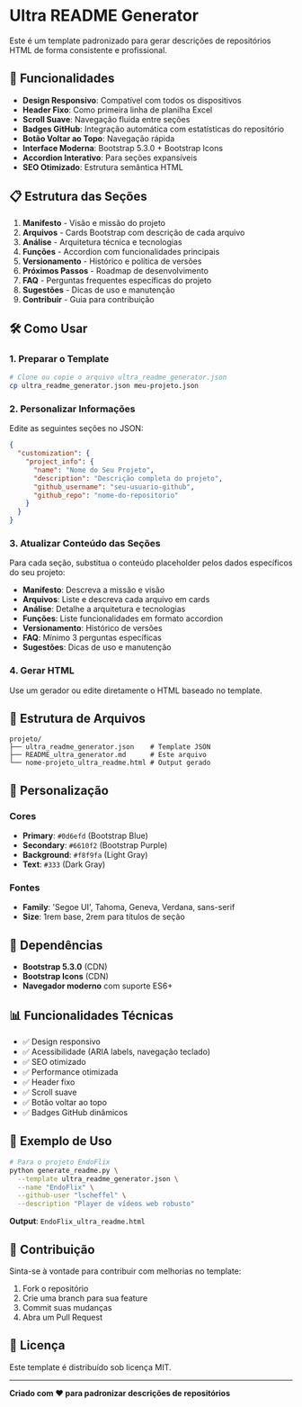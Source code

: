 # Ultra README Generator

Este é um template padronizado para gerar descrições de repositórios HTML de forma consistente e profissional.

## 🚀 Funcionalidades

- **Design Responsivo**: Compatível com todos os dispositivos
- **Header Fixo**: Como primeira linha de planilha Excel
- **Scroll Suave**: Navegação fluida entre seções
- **Badges GitHub**: Integração automática com estatísticas do repositório
- **Botão Voltar ao Topo**: Navegação rápida
- **Interface Moderna**: Bootstrap 5.3.0 + Bootstrap Icons
- **Accordion Interativo**: Para seções expansíveis
- **SEO Otimizado**: Estrutura semântica HTML

## 📋 Estrutura das Seções

1. **Manifesto** - Visão e missão do projeto
2. **Arquivos** - Cards Bootstrap com descrição de cada arquivo
3. **Análise** - Arquitetura técnica e tecnologias
4. **Funções** - Accordion com funcionalidades principais
5. **Versionamento** - Histórico e política de versões
6. **Próximos Passos** - Roadmap de desenvolvimento
7. **FAQ** - Perguntas frequentes específicas do projeto
8. **Sugestões** - Dicas de uso e manutenção
9. **Contribuir** - Guia para contribuição

## 🛠️ Como Usar

### 1. Preparar o Template
```bash
# Clone ou copie o arquivo ultra_readme_generator.json
cp ultra_readme_generator.json meu-projeto.json
```

### 2. Personalizar Informações
Edite as seguintes seções no JSON:

```json
{
  "customization": {
    "project_info": {
      "name": "Nome do Seu Projeto",
      "description": "Descrição completa do projeto",
      "github_username": "seu-usuario-github",
      "github_repo": "nome-do-repositorio"
    }
  }
}
```

### 3. Atualizar Conteúdo das Seções
Para cada seção, substitua o conteúdo placeholder pelos dados específicos do seu projeto:

- **Manifesto**: Descreva a missão e visão
- **Arquivos**: Liste e descreva cada arquivo em cards
- **Análise**: Detalhe a arquitetura e tecnologias
- **Funções**: Liste funcionalidades em formato accordion
- **Versionamento**: Histórico de versões
- **FAQ**: Mínimo 3 perguntas específicas
- **Sugestões**: Dicas de uso e manutenção

### 4. Gerar HTML
Use um gerador ou edite diretamente o HTML baseado no template.

## 📁 Estrutura de Arquivos

```
projeto/
├── ultra_readme_generator.json    # Template JSON
├── README_ultra_generator.md      # Este arquivo
└── nome-projeto_ultra_readme.html # Output gerado
```

## 🎨 Personalização

### Cores
- **Primary**: `#0d6efd` (Bootstrap Blue)
- **Secondary**: `#6610f2` (Bootstrap Purple)
- **Background**: `#f8f9fa` (Light Gray)
- **Text**: `#333` (Dark Gray)

### Fontes
- **Family**: 'Segoe UI', Tahoma, Geneva, Verdana, sans-serif
- **Size**: 1rem base, 2rem para títulos de seção

## 🔧 Dependências

- **Bootstrap 5.3.0** (CDN)
- **Bootstrap Icons** (CDN)
- **Navegador moderno** com suporte ES6+

## 📊 Funcionalidades Técnicas

- ✅ Design responsivo
- ✅ Acessibilidade (ARIA labels, navegação teclado)
- ✅ SEO otimizado
- ✅ Performance otimizada
- ✅ Header fixo
- ✅ Scroll suave
- ✅ Botão voltar ao topo
- ✅ Badges GitHub dinâmicos

## 🎯 Exemplo de Uso

```bash
# Para o projeto EndoFlix
python generate_readme.py \
  --template ultra_readme_generator.json \
  --name "EndoFlix" \
  --github-user "lscheffel" \
  --description "Player de vídeos web robusto"
```

**Output**: `EndoFlix_ultra_readme.html`

## 🤝 Contribuição

Sinta-se à vontade para contribuir com melhorias no template:

1. Fork o repositório
2. Crie uma branch para sua feature
3. Commit suas mudanças
4. Abra um Pull Request

## 📄 Licença

Este template é distribuído sob licença MIT.

---

**Criado com ❤️ para padronizar descrições de repositórios**